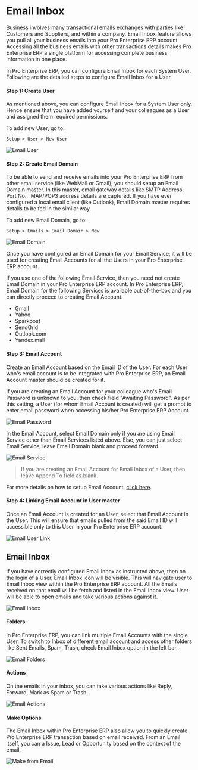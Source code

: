 # Email Inbox

Business involves many transactional emails exchanges with parties like Customers and Suppliers, and within a company. Email Inbox feature allows you pull all your business emails into your Pro Enterprise ERP account. Accessing all the business emails with other transactions details makes Pro Enterprise ERP a single platform for accessing complete business information in one place.

In Pro Enterprise ERP, you can configure Email Inbox for each System User. Following are the detailed steps to configure Email Inbox for a User.

#### Step 1: Create User

As mentioned above, you can configure Email Inbox for a System User only. Hence ensure that you have added yourself and your colleagues as a User and assigned them required permissions.

To add new User, go to:

`Setup > User > New User`

<img class="screenshot" alt="Email User" src="/docs/assets/img/setup/email/email-user.png">

#### Step 2: Create Email Domain

To be able to send and receive emails into your Pro Enterprise ERP from other email service (like WebMail or Gmail), you should setup an Email Domain master. In this master, email gateway details like SMTP Address, Port No., IMAP/POP3 address details are captured. If you have ever configured a local email client (like Outlook), Email Domain master requires details to be fed in the similar way.

To add new Email Domain, go to:

`Setup > Emails > Email Domain > New`

<img class="screenshot" alt="Email Domain" src="/docs/assets/img/setup/email/email-domain.png">

Once you have configured an Email Domain for your Email Service, it will be used for creating Email Accounts for all the Users in your Pro Enterprise ERP account.

<div class=well>If you use one of the following Email Service, then you need not create Email Domain in your Pro Enterprise ERP account. In Pro Enterprise ERP, Email Domain for the following Services is available out-of-the-box and you can directly proceed to creating Email Account.
<ul>
<li>Gmail</li>
<li>Yahoo</li>
<li>Sparkpost</li>
<li>SendGrid</li>
<li>Outlook.com</li>
<li>Yandex.mail</li>
<ul>
</div>

#### Step 3: Email Account

Create an Email Account based on the Email ID of the User. For each User who's email account is to be integrated with Pro Enterprise ERP, an Email Account master should be created for it. 

If you are creating an Email Account for your colleague who's Email Password is unknown to you, then check field "Awaiting Password". As per this setting, a User (for whom Email Account is created) will get a prompt to enter email password when accessing his/her Pro Enterprise ERP Account.

<img class="screenshot" alt="Email Password" src="/docs/assets/img/setup/email/email-password.png">

In the Email Account, select Email Domain only if you are using Email Service other than Email Services listed above. Else, you can just select Email Service, leave Email Domain blank and proceed forward.

<img class="screenshot" alt="Email Service" src="/docs/assets/img/setup/email/email-service.png">

>If you are creating an Email Account for Email Inbox of a User, then leave Append To field as blank.

For more details on how to setup Email Account, [click here](/docs/user/manual/en/setting-up/email/email-account.html").

#### Step 4: Linking Email Account in User master

Once an Email Account is created for an User, select that Email Account in the User. This will ensure that emails pulled from the said Email ID will accessible only to this User in your Pro Enterprise ERP account.

<img class="screenshot" alt="Email User Link" src="/docs/assets/img/setup/email/email-user-link.png">

## Email Inbox

If you have correctly configured Email Inbox as instructed above, then on the login of a User, Email Inbox icon will be visible. This will navigate user to Email Inbox view within the Pro Enterprise ERP account. All the Emails received on that email will be fetch and listed in the Email Inbox view. User will be able to open emails and take various actions against it.

<img class="screenshot" alt="Email Inbox" src="/docs/assets/img/setup/email/email-inbox.png">

#### Folders

In Pro Enterprise ERP, you can link multiple Email Accounts with the single User. To switch to Inbox of different email account and access other folders like Sent Emails, Spam, Trash, check Email Inbox option in the left bar.

<img class="screenshot" alt="Email Folders" src="/docs/assets/img/setup/email/email-folders.png">

#### Actions

On the emails in your inbox, you can take various actions like Reply, Forward, Mark as Spam or Trash.

<img class="screenshot" alt="Email Actions" src="/docs/assets/img/setup/email/email-actions.png">

#### Make Options

The Email Inbox within Pro Enterprise ERP also allow you to quickly create Pro Enterprise ERP transaction based on email received. From an Email itself, you can a Issue, Lead or Opportunity based on the context of the email.

<img class="screenshot" alt="Make from Email" src="/docs/assets/img/setup/email/make-from-email.png">


